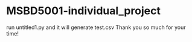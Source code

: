 # MSBD5001-individual_project
run untitled1.py and it will generate test.csv
Thank you so much for your time! 
